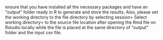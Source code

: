 ensure that you have installed all the necessary packages and have an "output" folder ready in R to generate and store the results. Also, please set the working directory to the file directory by selecting session> Select working directory> to the source file location after opening the Rmd file on Rstudio locally while the file is placed at the same directory of "output" folder and the input csv file.
